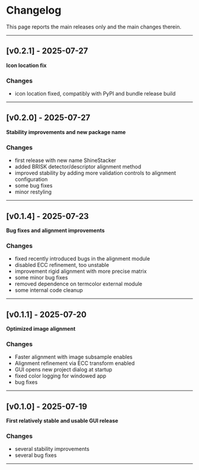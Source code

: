 # Changelog

This page reports the main releases only and the main changes therein.

---

## [v0.2.1] - 2025-07-27
**Icon location fix**

### Changes

* icon location fixed, compatibly with PyPI and bundle release build

---

## [v0.2.0] - 2025-07-27
**Stability improvements and new package name**

### Changes

* first release with new name ShineStacker
* added BRISK detector/descriptor alignment method
* improved stability by adding more validation controls to alignment configuration
* some bug fixes
* minor restyling

---

## [v0.1.4] - 2025-07-23
**Bug fixes and alignment improvements**

### Changes

* fixed recently introduced bugs in the alignment module
* disabled ECC refinement, too unstable
* improvement rigid alignment with more precise matrix
* some minor bug fixes
* removed dependence on termcolor external module
* some internal code cleanup

---

## [v0.1.1] - 2025-07-20
**Optimized image alignment**

### Changes

* Faster alignment with image subsample enables
* Alignment refinement via ECC transform enabled
* GUI opens new project dialog at startup
* fixed color logging for windowed app
*  bug fixes

---

## [v0.1.0] - 2025-07-19
**First relatively stable and usable GUI release**

### Changes
- several stability improvements
- several bug fixes


---